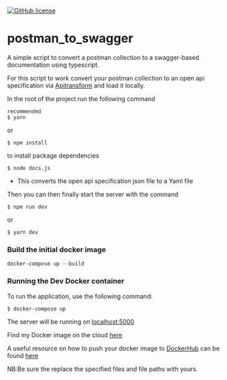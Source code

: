 [![GitHub license](https://img.shields.io/github/license/E-wave112/postman_to_swagger)](https://github.com/E-wave112/postman_to_swagger/blob/main/LICENSE)

# postman_to_swagger
A simple script to convert a postman collection to a swagger-based documentation using typescript.

For this script to work convert your postman collection to an open api specification via [Apitransform](https://apitransform.com/) and load it locally.

In the root of the project run the following command

```
recommended
$ yarn
```

or
```
$ npm install
```

to install package dependencies

```
$ node docs.js
```

* This converts the open api specification json file to a Yaml file

Then you can then finally start the server with the command

```
$ npm run dev

```
or

```
$ yarn dev

```

### Build the initial docker image
```
docker-compose up --build
```
### Running the Dev Docker container

To run the application, use the following command:

```
$ docker-compose up
```

The server will be running on [localhost:5000](http://localhost:5000)

Find my Docker image on the cloud [here](https://hub.docker.com/repository/docker/ewave112/postman-to-swagger)

A useful resource on how to push your docker image to [DockerHub](https://hub.docker.com)  can be found [here](https://ropenscilabs.github.io/r-docker-tutorial/04-Dockerhub.html)


NB:Be sure the replace the specified files and file paths with yours.
